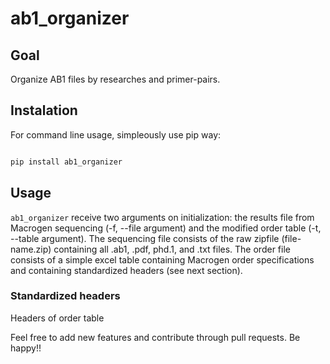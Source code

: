 # ab1_organizer

## Goal

Organize AB1 files by researches and primer-pairs.

## Instalation

For command line usage, simpleously use pip way:

```bash

pip install ab1_organizer

```

## Usage

`ab1_organizer` receive two arguments on initialization: the results file from Macrogen sequencing (-f, --file argument) and the modified order table (-t, --table argument). The sequencing file consists of the raw zipfile (file-name.zip) containing all .ab1, .pdf, phd.1, and .txt files. The order file consists of a simple excel table containing Macrogen order specifications and containing standardized headers (see next section).

### Standardized headers

Headers of order table 






Feel free to add new features and contribute through pull requests. Be happy!!
